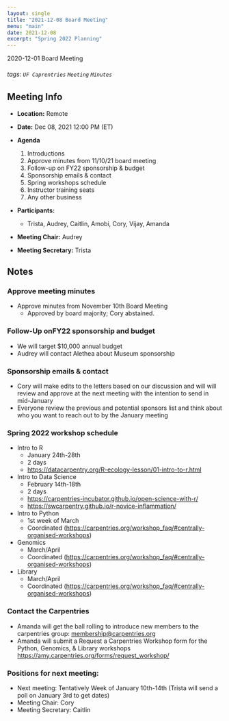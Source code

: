 ```yaml
---
layout: single
title: "2021-12-08 Board Meeting"
menu: "main"
date: 2021-12-08
excerpt: "Spring 2022 Planning"
---
```


2020-12-01 Board Meeting


###### tags: `UF Caprentries` `Meeting` `Minutes`

## Meeting Info
- **Location:** Remote
- **Date:** Dec 08, 2021 12:00 PM (ET)
- **Agenda**
    1. Introductions
    2. Approve minutes from 11/10/21 board meeting
    3. Follow-up on FY22 sponsorship & budget
    4. Sponsorship emails & contact
    5. Spring workshops schedule
    6. Instructor training seats
    7. Any other business


- **Participants:**
    - Trista, Audrey, Caitlin, Amobi, Cory, Vijay, Amanda

- **Meeting Chair:** Audrey
- **Meeting Secretary:** Trista



## Notes 
<!-- Other important details discussed during the meeting can be entered here. -->
### Approve meeting minutes
- Approve minutes from November 10th Board Meeting
    - Approved by board majority; Cory abstained.

### Follow-Up onFY22 sponsorship and budget 
- We will target $10,000 annual budget
- Audrey will contact Alethea about Museum sponsorship

### Sponsorship emails & contact
- Cory will make edits to the letters based on our discussion and will will review and approve at the next meeting with the intention to send in mid-January
- Everyone review the previous and potential sponsors list and think about who you want to reach out to by the January meeting

### Spring 2022 workshop schedule
- Intro to R
    - January 24th-28th
    - 2 days
    - https://datacarpentry.org/R-ecology-lesson/01-intro-to-r.html
- Intro to Data Science
    - February 14th-18th
    - 2 days
    - https://carpentries-incubator.github.io/open-science-with-r/
    - https://swcarpentry.github.io/r-novice-inflammation/
- Intro to Python
    - 1st week of March
    - Coordinated (https://carpentries.org/workshop_faq/#centrally-organised-workshops)
- Genomics
    - March/April
    - Coordinated (https://carpentries.org/workshop_faq/#centrally-organised-workshops)
- Library
    - March/April
    - Coordinated (https://carpentries.org/workshop_faq/#centrally-organised-workshops)

### Contact the Carpentries
-  Amanda will get the ball rolling to introduce new members to the carpentries group: membership@carpentries.org
-  Amanda will submit a Request a Carpentries Workshop form for the Python, Genomics, & Library workshops https://amy.carpentries.org/forms/request_workshop/


### Positions for next meeting:
- Next meeting: Tentatively Week of January 10th-14th (Trista will send a poll on January 3rd to get dates)
- Meeting Chair: Cory
- Meeting Secretary: Caitlin

